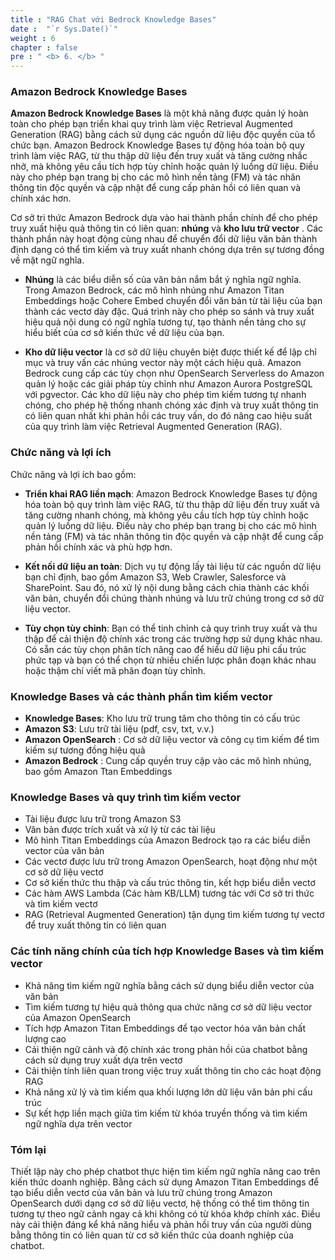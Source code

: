 ```yaml
---
title : "RAG Chat với Bedrock Knowledge Bases"
date :  "`r Sys.Date()`" 
weight : 6 
chapter : false
pre : " <b> 6. </b> "
---
```

### Amazon Bedrock Knowledge Bases
**Amazon Bedrock Knowledge Bases** là một khả năng được quản lý hoàn toàn cho phép bạn triển khai quy trình làm việc Retrieval Augmented Generation (RAG) bằng cách sử dụng các nguồn dữ liệu độc quyền của tổ chức bạn. Amazon Bedrock Knowledge Bases tự động hóa toàn bộ quy trình làm việc RAG, từ thu thập dữ liệu đến truy xuất và tăng cường nhắc nhở, mà không yêu cầu tích hợp tùy chỉnh hoặc quản lý luồng dữ liệu. Điều này cho phép bạn trang bị cho các mô hình nền tảng (FM) và tác nhân thông tin độc quyền và cập nhật để cung cấp phản hồi có liên quan và chính xác hơn.

Cơ sở tri thức Amazon Bedrock dựa vào hai thành phần chính để cho phép truy xuất hiệu quả thông tin có liên quan: **nhúng** và **kho lưu trữ vector** . Các thành phần này hoạt động cùng nhau để chuyển đổi dữ liệu văn bản thành định dạng có thể tìm kiếm và truy xuất nhanh chóng dựa trên sự tương đồng về mặt ngữ nghĩa.

- **Nhúng** là các biểu diễn số của văn bản nắm bắt ý nghĩa ngữ nghĩa. Trong Amazon Bedrock, các mô hình nhúng như Amazon Titan Embeddings hoặc Cohere Embed chuyển đổi văn bản từ tài liệu của bạn thành các vectơ dày đặc. Quá trình này cho phép so sánh và truy xuất hiệu quả nội dung có ngữ nghĩa tương tự, tạo thành nền tảng cho sự hiểu biết của cơ sở kiến ​​thức về dữ liệu của bạn.

- **Kho dữ liệu vector** là cơ sở dữ liệu chuyên biệt được thiết kế để lập chỉ mục và truy vấn các nhúng vector này một cách hiệu quả. Amazon Bedrock cung cấp các tùy chọn như OpenSearch Serverless do Amazon quản lý hoặc các giải pháp tùy chỉnh như Amazon Aurora PostgreSQL với pgvector. Các kho dữ liệu này cho phép tìm kiếm tương tự nhanh chóng, cho phép hệ thống nhanh chóng xác định và truy xuất thông tin có liên quan nhất khi phản hồi các truy vấn, do đó nâng cao hiệu suất của quy trình làm việc Retrieval Augmented Generation (RAG).

### Chức năng và lợi ích
Chức năng và lợi ích bao gồm:
- **Triển khai RAG liền mạch**: Amazon Bedrock Knowledge Bases tự động hóa toàn bộ quy trình làm việc RAG, từ thu thập dữ liệu đến truy xuất và tăng cường nhanh chóng, mà không yêu cầu tích hợp tùy chỉnh hoặc quản lý luồng dữ liệu. Điều này cho phép bạn trang bị cho các mô hình nền tảng (FM) và tác nhân thông tin độc quyền và cập nhật để cung cấp phản hồi chính xác và phù hợp hơn.

- **Kết nối dữ liệu an toàn**: Dịch vụ tự động lấy tài liệu từ các nguồn dữ liệu bạn chỉ định, bao gồm Amazon S3, Web Crawler, Salesforce và SharePoint. Sau đó, nó xử lý nội dung bằng cách chia thành các khối văn bản, chuyển đổi chúng thành nhúng và lưu trữ chúng trong cơ sở dữ liệu vector.

- **Tùy chọn tùy chỉnh**: Bạn có thể tinh chỉnh cả quy trình truy xuất và thu thập để cải thiện độ chính xác trong các trường hợp sử dụng khác nhau. Có sẵn các tùy chọn phân tích nâng cao để hiểu dữ liệu phi cấu trúc phức tạp và bạn có thể chọn từ nhiều chiến lược phân đoạn khác nhau hoặc thậm chí viết mã phân đoạn tùy chỉnh.

### Knowledge Bases và các thành phần tìm kiếm vector
- **Knowledge Bases**: Kho lưu trữ trung tâm cho thông tin có cấu trúc
- **Amazon S3**: Lưu trữ tài liệu (pdf, csv, txt, v.v.)
- **Amazon OpenSearch** : Cơ sở dữ liệu vector và công cụ tìm kiếm để tìm kiếm sự tương đồng hiệu quả
- **Amazon Bedrock** : Cung cấp quyền truy cập vào các mô hình nhúng, bao gồm Amazon Ttan Embeddings 

### Knowledge Bases và quy trình tìm kiếm vector
- Tài liệu được lưu trữ trong Amazon S3
- Văn bản được trích xuất và xử lý từ các tài liệu
- Mô hình Titan Embeddings của Amazon Bedrock tạo ra các biểu diễn vector của văn bản
- Các vectơ được lưu trữ trong Amazon OpenSearch, hoạt động như một cơ sở dữ liệu vectơ
- Cơ sở kiến ​​thức thu thập và cấu trúc thông tin, kết hợp biểu diễn vectơ
- Các hàm AWS Lambda (Các hàm KB/LLM) tương tác với Cơ sở tri thức và tìm kiếm vectơ
- RAG (Retrieval Augmented Generation) tận dụng tìm kiếm tương tự vectơ để truy xuất thông tin có liên quan
  
### Các tính năng chính của tích hợp Knowledge Bases và tìm kiếm vector
- Khả năng tìm kiếm ngữ nghĩa bằng cách sử dụng biểu diễn vector của văn bản
- Tìm kiếm tương tự hiệu quả thông qua chức năng cơ sở dữ liệu vector của Amazon OpenSearch
- Tích hợp Amazon Titan Embeddings để tạo vector hóa văn bản chất lượng cao
- Cải thiện ngữ cảnh và độ chính xác trong phản hồi của chatbot bằng cách sử dụng truy xuất dựa trên vectơ
- Cải thiện tính liên quan trong việc truy xuất thông tin cho các hoạt động RAG
- Khả năng xử lý và tìm kiếm qua khối lượng lớn dữ liệu văn bản phi cấu trúc
- Sự kết hợp liền mạch giữa tìm kiếm từ khóa truyền thống và tìm kiếm ngữ nghĩa dựa trên vector

### Tóm lại
Thiết lập này cho phép chatbot thực hiện tìm kiếm ngữ nghĩa nâng cao trên kiến ​​thức doanh nghiệp. Bằng cách sử dụng Amazon Titan Embeddings để tạo biểu diễn vectơ của văn bản và lưu trữ chúng trong Amazon OpenSearch dưới dạng cơ sở dữ liệu vectơ, hệ thống có thể tìm thông tin tương tự theo ngữ cảnh ngay cả khi không có từ khóa khớp chính xác. Điều này cải thiện đáng kể khả năng hiểu và phản hồi truy vấn của người dùng bằng thông tin có liên quan từ cơ sở kiến ​​thức của doanh nghiệp của chatbot.